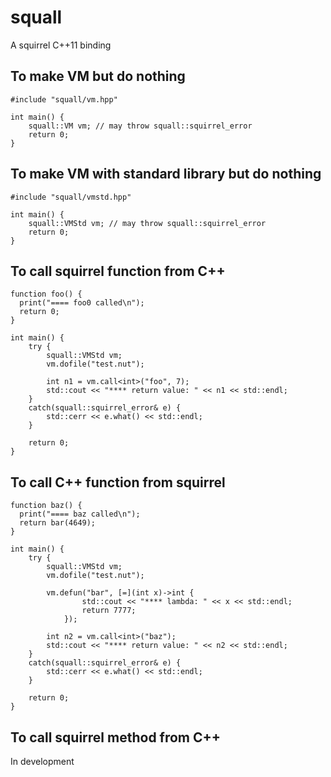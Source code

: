 # squall

A squirrel C++11 binding

## To make VM but do nothing

```
#include "squall/vm.hpp"

int main() {
    squall::VM vm; // may throw squall::squirrel_error
    return 0;
}
```

## To make VM with standard library but do nothing

```
#include "squall/vmstd.hpp"

int main() {
    squall::VMStd vm; // may throw squall::squirrel_error
    return 0;
}
```

## To call squirrel function from C++

```test.nut
function foo() {
  print("==== foo0 called\n");
  return 0;
}
```

```
int main() {
    try {
        squall::VMStd vm;
        vm.dofile("test.nut");

        int n1 = vm.call<int>("foo", 7);
        std::cout << "**** return value: " << n1 << std::endl;
    }
    catch(squall::squirrel_error& e) {
        std::cerr << e.what() << std::endl;
    }

    return 0;
}
```

## To call C++ function from squirrel

```test.nut
function baz() {
  print("==== baz called\n");
  return bar(4649);
}
```

```
int main() {
    try {
        squall::VMStd vm;
        vm.dofile("test.nut");

        vm.defun("bar", [=](int x)->int {
                std::cout << "**** lambda: " << x << std::endl;
                return 7777;
            });

        int n2 = vm.call<int>("baz");
        std::cout << "**** return value: " << n2 << std::endl;
    }
    catch(squall::squirrel_error& e) {
        std::cerr << e.what() << std::endl;
    }

    return 0;
}
```

## To call squirrel method from C++

In development
